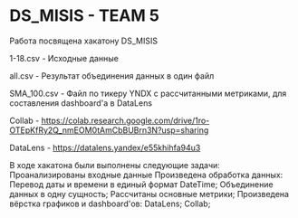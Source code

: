 # DS_MISIS - TEAM 5
Работа посвящена хакатону DS_MISIS

1-18.csv - Исходные данные

all.csv - Результат объединения данных в один файл

SMA_100.csv - Файл по тикеру YNDX с рассчитанными метриками, для составления dashboard'а в DataLens

Collab - https://colab.research.google.com/drive/1ro-OTEpKfRy2Q_nmEOM0tAmCbBUBrn3N?usp=sharing

DataLens - https://datalens.yandex/e55khihfa94u3

В ходе хакатона были выполнены следующие задачи:
Проанализированы входные данные
Произведена обработка данных:
  Перевод даты и времени в единый формат DateTime;
  Объединение данных в одну сущность;
Рассчитаны основные метрики;
Произведена вёрстка графиков и dashboard'ов:
  DataLens;
  Collab;
